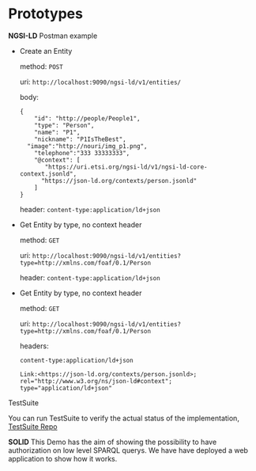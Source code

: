 # Prototypes

**NGSI-LD**
Postman example

* Create an Entity

    method: `POST`
    
    uri: `http://localhost:9090/ngsi-ld/v1/entities/`
    
    body:
    
    ```
    {
        "id": "http://people/People1",
        "type": "Person",
        "name": "P1",
        "nickname": "P1IsTheBest",
      "image":"http://nouri/img_p1.png",
        "telephone":"333 33333333",
        "@context": [
           "https://uri.etsi.org/ngsi-ld/v1/ngsi-ld-core-context.jsonld",
          "https://json-ld.org/contexts/person.jsonld"
        ]
    }
    ```

    header: `content-type:application/ld+json`

* Get Entity by type, no context header

    method: `GET`

    uri: `http://localhost:9090/ngsi-ld/v1/entities?type=http://xmlns.com/foaf/0.1/Person`

    header: `content-type:application/ld+json`

* Get Entity by type, no context header

    method: `GET`

    uri: `http://localhost:9090/ngsi-ld/v1/entities?type=http://xmlns.com/foaf/0.1/Person`

    headers: 

    `content-type:application/ld+json`

    `Link:<https://json-ld.org/contexts/person.jsonld>; rel="http://www.w3.org/ns/json-ld#context"; type="application/ld+json"`
    
    
TestSuite 

You can run TestSuite to verify the actual status of the implementation, [TestSuite Repo](https://github.com/FIWARE/NGSI-LD_TestSuite)


**SOLID**
This Demo has the aim of showing the possibility to have authorization on low level SPARQL querys. We have have deployed a web application to show how it works.

